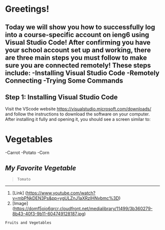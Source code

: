 # **Greetings!**
Today we will show you how to successfully log into a course-specific account on ieng6 using Visual Studio Code! After confirming you have your school account set up and working, there are three main steps you must follow to make sure you are connected remotely! These steps include: 
-Installing Visual Studio Code
-Remotely Connecting
-Trying Some Commands
---
## Step 1: Installing Visual Studio Code
Visit the VScode website https://visualstudio.microsoft.com/downloads/ and follow the instructions to download the software on your computer. After installing it fully and opening it, you should see a screen similar to: 

# **Vegetables**
-Carrot
-Potato
-Corn
## *My Favorite Vegetable*
>`Tomato`
---
1. [Link] (https://www.youtube.com/watch?v=mbPNkDEN3Ps&pp=ygULZnJ1aXRzIHNvbmc%3D)
2. [Image] (https://domf5oio6qrcr.cloudfront.net/medialibrary/11499/3b360279-8b43-40f3-9b11-604749128187.jpg)
```
Fruits and Vegetables
```
